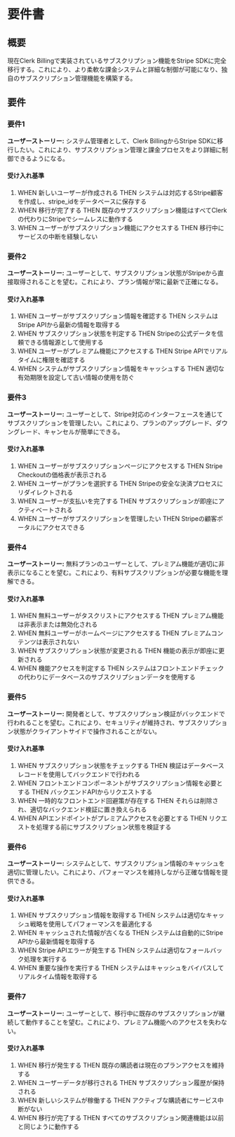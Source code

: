 # 要件書

## 概要

現在Clerk Billingで実装されているサブスクリプション機能をStripe SDKに完全移行する。これにより、より柔軟な課金システムと詳細な制御が可能になり、独自のサブスクリプション管理機能を構築する。

## 要件

### 要件1

**ユーザーストーリー:** システム管理者として、Clerk BillingからStripe SDKに移行したい。これにより、サブスクリプション管理と課金プロセスをより詳細に制御できるようになる。

#### 受け入れ基準

1. WHEN 新しいユーザーが作成される THEN システムは対応するStripe顧客を作成し、stripe_idをデータベースに保存する
2. WHEN 移行が完了する THEN 既存のサブスクリプション機能はすべてClerkの代わりにStripeでシームレスに動作する
3. WHEN ユーザーがサブスクリプション機能にアクセスする THEN 移行中にサービスの中断を経験しない

### 要件2

**ユーザーストーリー:** ユーザーとして、サブスクリプション状態がStripeから直接取得されることを望む。これにより、プラン情報が常に最新で正確になる。

#### 受け入れ基準

1. WHEN ユーザーがサブスクリプション情報を確認する THEN システムはStripe APIから最新の情報を取得する
2. WHEN サブスクリプション状態を判定する THEN Stripeの公式データを信頼できる情報源として使用する
3. WHEN ユーザーがプレミアム機能にアクセスする THEN Stripe APIでリアルタイムに権限を確認する
4. WHEN システムがサブスクリプション情報をキャッシュする THEN 適切な有効期限を設定して古い情報の使用を防ぐ

### 要件3

**ユーザーストーリー:** ユーザーとして、Stripe対応のインターフェースを通じてサブスクリプションを管理したい。これにより、プランのアップグレード、ダウングレード、キャンセルが簡単にできる。

#### 受け入れ基準

1. WHEN ユーザーがサブスクリプションページにアクセスする THEN Stripe Checkoutの価格表が表示される
2. WHEN ユーザーがプランを選択する THEN Stripeの安全な決済プロセスにリダイレクトされる
3. WHEN ユーザーが支払いを完了する THEN サブスクリプションが即座にアクティベートされる
4. WHEN ユーザーがサブスクリプションを管理したい THEN Stripeの顧客ポータルにアクセスできる

### 要件4

**ユーザーストーリー:** 無料プランのユーザーとして、プレミアム機能が適切に非表示になることを望む。これにより、有料サブスクリプションが必要な機能を理解できる。

#### 受け入れ基準

1. WHEN 無料ユーザーがタスクリストにアクセスする THEN プレミアム機能は非表示または無効化される
2. WHEN 無料ユーザーがホームページにアクセスする THEN プレミアムコンテンツは表示されない
3. WHEN サブスクリプション状態が変更される THEN 機能の表示が即座に更新される
4. WHEN 機能アクセスを判定する THEN システムはフロントエンドチェックの代わりにデータベースのサブスクリプションデータを使用する

### 要件5

**ユーザーストーリー:** 開発者として、サブスクリプション検証がバックエンドで行われることを望む。これにより、セキュリティが維持され、サブスクリプション状態がクライアントサイドで操作されることがない。

#### 受け入れ基準

1. WHEN サブスクリプション状態をチェックする THEN 検証はデータベースレコードを使用してバックエンドで行われる
2. WHEN フロントエンドコンポーネントがサブスクリプション情報を必要とする THEN バックエンドAPIからリクエストする
3. WHEN 一時的なフロントエンド回避策が存在する THEN それらは削除され、適切なバックエンド検証に置き換えられる
4. WHEN APIエンドポイントがプレミアムアクセスを必要とする THEN リクエストを処理する前にサブスクリプション状態を検証する

### 要件6

**ユーザーストーリー:** システムとして、サブスクリプション情報のキャッシュを適切に管理したい。これにより、パフォーマンスを維持しながら正確な情報を提供できる。

#### 受け入れ基準

1. WHEN サブスクリプション情報を取得する THEN システムは適切なキャッシュ戦略を使用してパフォーマンスを最適化する
2. WHEN キャッシュされた情報が古くなる THEN システムは自動的にStripe APIから最新情報を取得する
3. WHEN Stripe APIエラーが発生する THEN システムは適切なフォールバック処理を実行する
4. WHEN 重要な操作を実行する THEN システムはキャッシュをバイパスしてリアルタイム情報を取得する

### 要件7

**ユーザーストーリー:** ユーザーとして、移行中に既存のサブスクリプションが継続して動作することを望む。これにより、プレミアム機能へのアクセスを失わない。

#### 受け入れ基準

1. WHEN 移行が発生する THEN 既存の購読者は現在のプランアクセスを維持する
2. WHEN ユーザーデータが移行される THEN サブスクリプション履歴が保持される
3. WHEN 新しいシステムが稼働する THEN アクティブな購読者にサービス中断がない
4. WHEN 移行が完了する THEN すべてのサブスクリプション関連機能は以前と同じように動作する